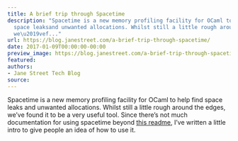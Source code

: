 ```yaml
---
title: A brief trip through Spacetime
description: "Spacetime is a new memory profiling facility for OCaml to help find
  space leaksand unwanted allocations. Whilst still a little rough around the edges,
  we\u2019vef..."
url: https://blog.janestreet.com/a-brief-trip-through-spacetime/
date: 2017-01-09T00:00:00-00:00
preview_image: https://blog.janestreet.com/a-brief-trip-through-spacetime/spacetime.jpg
featured:
authors:
- Jane Street Tech Blog
source:
---
```


<p>Spacetime is a new memory profiling facility for OCaml to help find space leaks
and unwanted allocations. Whilst still a little rough around the edges, we&rsquo;ve
found it to be a very useful tool. Since there&rsquo;s not much documentation for
using spacetime beyond <a href="https://github.com/lpw25/prof_spacetime/blob/master/Readme.md">this
readme</a>, I&rsquo;ve
written a little intro to give people an idea of how to use it.</p>


